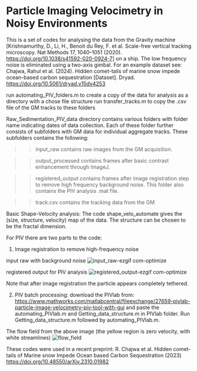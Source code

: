 # Particle Imaging Velocimetry in Noisy Environments
This is a set of codes for analysing the data from the Gravity machine [Krishnamurthy, D., Li, H., Benoit du Rey, F. et al. Scale-free vertical tracking microscopy. Nat Methods 17, 1040–1051 (2020). https://doi.org/10.1038/s41592-020-0924-7] on a ship. The low frequency noise is eliminated using a two-axis gimbal. For an example dataset see: Chajwa, Rahul et al. (2024). Hidden comet-tails of marine snow impede ocean-based carbon sequestration [Dataset]. Dryad. https://doi.org/10.5061/dryad.v15dv4253

run automating_PIV_folders.m to create a copy of the data for analysis as a directory with a chose file structure
run transfer_tracks.m to copy the .csv file of the GM tracks to these folders

Raw_Sedimentation_PIV_data directory contains various folders with folder name indicating dates of data collection. Each of these folder further consists of subfolders with GM data for individual aggregate tracks. These subfolders contains the following: 

>> input_raw contains raw images from the GM acquisition. 

>> output_processed contains frames after basic contrast enhancement through ImageJ. 

>> registered_output contains frames after image registration step to remove high frequency background noise. This folder also contains the PIV analysis .mat file.

 >> track.csv contains the tracking data from the GM

Basic Shape-Velocity analysis:
The code shape_velo_automate gives the (size, structure, velocity) map of the data. The structure can be chosen to be the fractal dimension.

For PIV there are two parts to the code:
1) Image registration to remove high-frequency noise

input raw with background noise
![input_raw-ezgif com-optimize](https://github.com/user-attachments/assets/72a7280b-adaa-4e1e-a690-2cdc9df6ea3c)

registered output for PIV analysis
![registered_output-ezgif com-optimize](https://github.com/user-attachments/assets/38038217-0eb7-49be-bebe-b9a2777389a0)

Note that after image registration the particle appears completely tethered.

2) PIV batch processing: download the PIVlab from: https://www.mathworks.com/matlabcentral/fileexchange/27659-pivlab-particle-image-velocimetry-piv-tool-with-gui and paste the automating_PIVlab.m and Getting_data_structure.m in PIVlab folder. Run Getting_data_structure.m followed by automating_PIVlab.m.

The flow field from the above image (the yellow region is zero velocity, with white streamlines)
![flow_field](https://github.com/user-attachments/assets/177beb40-6774-4842-a614-4dbc2df55b51)




These codes were used in a recent preprint: R. Chajwa et al. Hidden comet-tails of Marine snow Impede Ocean based Carbon Sequestration (2023) https://doi.org/10.48550/arXiv.2310.01982 
